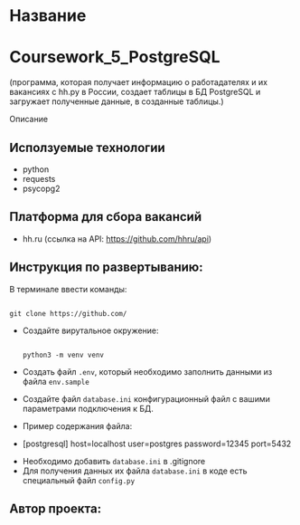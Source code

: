 # Название
# Coursework_5_PostgreSQL
(программа, которая получает информацию о работадателях и их вакансиях с hh.py в России, 
создает таблицы в БД PostgreSQL и загружает полученные данные, в созданные таблицы.)

Описание

## Исползуемые технологии

  * python
  * requests
  * psycopg2

## Платформа для сбора вакансий
  * hh.ru (ссылка на API: https://github.com/hhru/api)

## Инструкция по развертыванию:

  В терминале ввести команды:

  ```

  git clone https://github.com/

  ```

- Создайте вирутальное окружение:

  ```

  python3 -m venv venv

  ```

- Создать файл ``.env``, который необходимо заполнить данными из файла ``env.sample``
- Создайте файл ``database.ini`` конфигурационный файл с вашими параметрами подключения к БД.
* Пример содержания файла:
- [postgresql]
host=localhost
user=postgres
password=12345
port=5432

* Необходимо добавить ``database.ini`` в .gitignore
* Для получения данных их файла ``database.ini`` в коде есть специальный файл ``config.py``

## Автор проекта:



